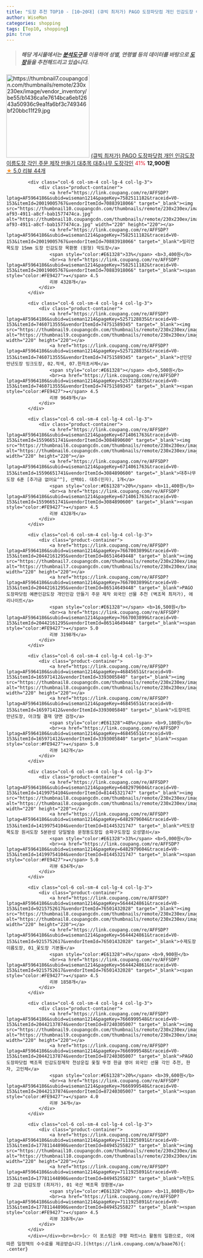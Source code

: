 ```yaml
---
title: "도장 추천 TOP10 - [10~20대] (큐빅 최저가) PAGO 도장파닷컴 개인 인감도장 이름도장 각인 주문 제작 만들기 대추목 대추나무 도장각인"
author: WiseMan
categories: shopping
tags: [Top10, shopping]
pin: true
---
```


> ##### 해당 게시물에서는 [**분석도구**](https://itemscout.io/)를 이용하여 **성별**, **연령별** 등의 데이터를 바탕으로 [**도장**](https://link.coupang.com/a/baae76)들을 추천해드리고 있습니다.
<div class="container"><div class="row">
            <div class="col-6 col-sm-4 col-lg-4 col-lg-3">
                <div class="product-container">
                    <a href="https://link.coupang.com/re/AFFSDP?lptag=AF5964186&subid=wiseman1214&pageKey=7710629702&traceid=V0-153&itemId=20668166545&vendorItemId=86330267027" target="_blank"><img src="https://thumbnail7.coupangcdn.com/thumbnails/remote/230x230ex/image/vendor_inventory/be55/b1436ca1e7614bca6eb12643a50936c9ea1fa6bf3c749346bf20bbc11f29.jpg" alt="https://thumbnail7.coupangcdn.com/thumbnails/remote/230x230ex/image/vendor_inventory/be55/b1436ca1e7614bca6eb12643a50936c9ea1fa6bf3c749346bf20bbc11f29.jpg" width="220" height="220"></a>
                    <a href="https://link.coupang.com/re/AFFSDP?lptag=AF5964186&subid=wiseman1214&pageKey=7710629702&traceid=V0-153&itemId=20668166545&vendorItemId=86330267027" target="_blank">(큐빅 최저가) PAGO 도장파닷컴 개인 인감도장 이름도장 각인 주문 제작 만들기 대추목 대추나무 도장각인</a>
                    <span style="color:#E61328">41%</span> <b>12,900원</b>
                    <br><a href="https://link.coupang.com/re/AFFSDP?lptag=AF5964186&subid=wiseman1214&pageKey=7710629702&traceid=V0-153&itemId=20668166545&vendorItemId=86330267027" target="_blank"><span style="color:#FE9427">★</span> 5.0
                    리뷰 44개</a>
                </div>
            </div>
            
            <div class="col-6 col-sm-4 col-lg-4 col-lg-3">
                <div class="product-container">
                    <a href="https://link.coupang.com/re/AFFSDP?lptag=AF5964186&subid=wiseman1214&pageKey=7582511182&traceid=V0-153&itemId=20019005767&vendorItemId=70883918066" target="_blank"><img src="https://thumbnail10.coupangcdn.com/thumbnails/remote/230x230ex/image/vendor_inventory/images/2018/05/23/22/4/c8439023-af93-4911-a8cf-bab1577474ca.jpg" alt="https://thumbnail10.coupangcdn.com/thumbnails/remote/230x230ex/image/vendor_inventory/images/2018/05/23/22/4/c8439023-af93-4911-a8cf-bab1577474ca.jpg" width="220" height="220"></a>
                    <a href="https://link.coupang.com/re/AFFSDP?lptag=AF5964186&subid=wiseman1214&pageKey=7582511182&traceid=V0-153&itemId=20019005767&vendorItemId=70883918066" target="_blank">밀리언 목도장 15mm 도장 인감도장 목환봉 (원형) 막도장</a>
                    <span style="color:#E61328">33%</span> <b>3,400원</b>
                    <br><a href="https://link.coupang.com/re/AFFSDP?lptag=AF5964186&subid=wiseman1214&pageKey=7582511182&traceid=V0-153&itemId=20019005767&vendorItemId=70883918066" target="_blank"><span style="color:#FE9427">★</span> 4.5
                    리뷰 4328개</a>
                </div>
            </div>
            
            <div class="col-6 col-sm-4 col-lg-4 col-lg-3">
                <div class="product-container">
                    <a href="https://link.coupang.com/re/AFFSDP?lptag=AF5964186&subid=wiseman1214&pageKey=5257128835&traceid=V0-153&itemId=7460713555&vendorItemId=74751589345" target="_blank"><img src="https://thumbnail9.coupangcdn.com/thumbnails/remote/230x230ex/image/vendor_inventory/6512/256ee9c14655a878fc31570bf41349e18792b87b2b7bede8a11a332206b6.png" alt="https://thumbnail9.coupangcdn.com/thumbnails/remote/230x230ex/image/vendor_inventory/6512/256ee9c14655a878fc31570bf41349e18792b87b2b7bede8a11a332206b6.png" width="220" height="220"></a>
                    <a href="https://link.coupang.com/re/AFFSDP?lptag=AF5964186&subid=wiseman1214&pageKey=5257128835&traceid=V0-153&itemId=7460713555&vendorItemId=74751589345" target="_blank">선인당 만년도장 잉크도장, 02.적색, 07.한자초서체</a>
                    <span style="color:#E61328"></span> <b>5,500원</b>
                    <br><a href="https://link.coupang.com/re/AFFSDP?lptag=AF5964186&subid=wiseman1214&pageKey=5257128835&traceid=V0-153&itemId=7460713555&vendorItemId=74751589345" target="_blank"><span style="color:#FE9427">★</span> 4.5
                    리뷰 9649개</a>
                </div>
            </div>
            
            <div class="col-6 col-sm-4 col-lg-4 col-lg-3">
                <div class="product-container">
                    <a href="https://link.coupang.com/re/AFFSDP?lptag=AF5964186&subid=wiseman1214&pageKey=6714061763&traceid=V0-153&itemId=15596651741&vendorItemId=3084890600" target="_blank"><img src="https://thumbnail6.coupangcdn.com/thumbnails/remote/230x230ex/image/vendor_inventory/ea0b/2f3c98eb7e683ca478219e715b3c55e165acfb674d53f88197067db4f5bd.jpg" alt="https://thumbnail6.coupangcdn.com/thumbnails/remote/230x230ex/image/vendor_inventory/ea0b/2f3c98eb7e683ca478219e715b3c55e165acfb674d53f88197067db4f5bd.jpg" width="220" height="220"></a>
                    <a href="https://link.coupang.com/re/AFFSDP?lptag=AF5964186&subid=wiseman1214&pageKey=6714061763&traceid=V0-153&itemId=15596651741&vendorItemId=3084890600" target="_blank">대추나무도장 6푼 [추가금 없어요^^], 선택01. 대추(민자), 1개</a>
                    <span style="color:#E61328">20%</span> <b>11,400원</b>
                    <br><a href="https://link.coupang.com/re/AFFSDP?lptag=AF5964186&subid=wiseman1214&pageKey=6714061763&traceid=V0-153&itemId=15596651741&vendorItemId=3084890600" target="_blank"><span style="color:#FE9427">★</span> 4.5
                    리뷰 4328개</a>
                </div>
            </div>
            
            <div class="col-6 col-sm-4 col-lg-4 col-lg-3">
                <div class="product-container">
                    <a href="https://link.coupang.com/re/AFFSDP?lptag=AF5964186&subid=wiseman1214&pageKey=7667003899&traceid=V0-153&itemId=20442161295&vendorItemId=86514649448" target="_blank"><img src="https://thumbnail7.coupangcdn.com/thumbnails/remote/230x230ex/image/vendor_inventory/9c76/ab4c10d2fc9d4ea91a87caa0b9b86eb51d35cc00d8eb233418c47354c258.jpg" alt="https://thumbnail7.coupangcdn.com/thumbnails/remote/230x230ex/image/vendor_inventory/9c76/ab4c10d2fc9d4ea91a87caa0b9b86eb51d35cc00d8eb233418c47354c258.jpg" width="220" height="220"></a>
                    <a href="https://link.coupang.com/re/AFFSDP?lptag=AF5964186&subid=wiseman1214&pageKey=7667003899&traceid=V0-153&itemId=20442161295&vendorItemId=86514649448" target="_blank">PAGO 도장파닷컴 예쁜인감도장 개인인감 만들기 주문 제작 외국인 선물 추천 (벽조목 최저가), 에리나이트</a>
                    <span style="color:#E61328"></span> <b>16,500원</b>
                    <br><a href="https://link.coupang.com/re/AFFSDP?lptag=AF5964186&subid=wiseman1214&pageKey=7667003899&traceid=V0-153&itemId=20442161295&vendorItemId=86514649448" target="_blank"><span style="color:#FE9427">★</span> 5.0
                    리뷰 3198개</a>
                </div>
            </div>
            
            <div class="col-6 col-sm-4 col-lg-4 col-lg-3">
                <div class="product-container">
                    <a href="https://link.coupang.com/re/AFFSDP?lptag=AF5964186&subid=wiseman1214&pageKey=46845651&traceid=V0-153&itemId=165971412&vendorItemId=3393005840" target="_blank"><img src="https://thumbnail8.coupangcdn.com/thumbnails/remote/230x230ex/image/vendor_inventory/c756/46cf8d96f545aefeb3d7ac0dc7f69a522ead7e494b0c1e024a6d4c33e826.jpg" alt="https://thumbnail8.coupangcdn.com/thumbnails/remote/230x230ex/image/vendor_inventory/c756/46cf8d96f545aefeb3d7ac0dc7f69a522ead7e494b0c1e024a6d4c33e826.jpg" width="220" height="220"></a>
                    <a href="https://link.coupang.com/re/AFFSDP?lptag=AF5964186&subid=wiseman1214&pageKey=46845651&traceid=V0-153&itemId=165971412&vendorItemId=3393005840" target="_blank">도장마트 만년도장, 아크릴 결재 양면 검정</a>
                    <span style="color:#E61328">48%</span> <b>9,180원</b>
                    <br><a href="https://link.coupang.com/re/AFFSDP?lptag=AF5964186&subid=wiseman1214&pageKey=46845651&traceid=V0-153&itemId=165971412&vendorItemId=3393005840" target="_blank"><span style="color:#FE9427">★</span> 5.0
                    리뷰 142개</a>
                </div>
            </div>
            
            <div class="col-6 col-sm-4 col-lg-4 col-lg-3">
                <div class="product-container">
                    <a href="https://link.coupang.com/re/AFFSDP?lptag=AF5964186&subid=wiseman1214&pageKey=6482979604&traceid=V0-153&itemId=14199754104&vendorItemId=81445321747" target="_blank"><img src="https://thumbnail8.coupangcdn.com/thumbnails/remote/230x230ex/image/vendor_inventory/3807/7a698e082d6ae58e7b159acebfaaa3aa07cbe5a8c5e61cf144d3e9788981.jpg" alt="https://thumbnail8.coupangcdn.com/thumbnails/remote/230x230ex/image/vendor_inventory/3807/7a698e082d6ae58e7b159acebfaaa3aa07cbe5a8c5e61cf144d3e9788981.jpg" width="220" height="220"></a>
                    <a href="https://link.coupang.com/re/AFFSDP?lptag=AF5964186&subid=wiseman1214&pageKey=6482979604&traceid=V0-153&itemId=14199754104&vendorItemId=81445321747" target="_blank">막도장 목도장 원서도장 5분완성 당일발송 문정동도장집 송파구도장집 오성열쇠</a>
                    <span style="color:#E61328">33%</span> <b>5,000원</b>
                    <br><a href="https://link.coupang.com/re/AFFSDP?lptag=AF5964186&subid=wiseman1214&pageKey=6482979604&traceid=V0-153&itemId=14199754104&vendorItemId=81445321747" target="_blank"><span style="color:#FE9427">★</span> 5.0
                    리뷰 634개</a>
                </div>
            </div>
            
            <div class="col-6 col-sm-4 col-lg-4 col-lg-3">
                <div class="product-container">
                    <a href="https://link.coupang.com/re/AFFSDP?lptag=AF5964186&subid=wiseman1214&pageKey=5644424861&traceid=V0-153&itemId=9215752617&vendorItemId=76501432028" target="_blank"><img src="https://thumbnail8.coupangcdn.com/thumbnails/remote/230x230ex/image/vendor_inventory/bd67/c5b2346ec257b7b12e0a881a66309705cf2fe11f1f90c215ed14a0ae99d0.jpg" alt="https://thumbnail8.coupangcdn.com/thumbnails/remote/230x230ex/image/vendor_inventory/bd67/c5b2346ec257b7b12e0a881a66309705cf2fe11f1f90c215ed14a0ae99d0.jpg" width="220" height="220"></a>
                    <a href="https://link.coupang.com/re/AFFSDP?lptag=AF5964186&subid=wiseman1214&pageKey=5644424861&traceid=V0-153&itemId=9215752617&vendorItemId=76501432028" target="_blank">수제도장 이름도장, 01_꽃도장 기본돌</a>
                    <span style="color:#E61328">4%</span> <b>9,900원</b>
                    <br><a href="https://link.coupang.com/re/AFFSDP?lptag=AF5964186&subid=wiseman1214&pageKey=5644424861&traceid=V0-153&itemId=9215752617&vendorItemId=76501432028" target="_blank"><span style="color:#FE9427">★</span> 4.5
                    리뷰 1858개</a>
                </div>
            </div>
            
            <div class="col-6 col-sm-4 col-lg-4 col-lg-3">
                <div class="product-container">
                    <a href="https://link.coupang.com/re/AFFSDP?lptag=AF5964186&subid=wiseman1214&pageKey=7666999548&traceid=V0-153&itemId=20442137874&vendorItemId=87240305007" target="_blank"><img src="https://thumbnail9.coupangcdn.com/thumbnails/remote/230x230ex/image/vendor_inventory/cf7f/f3c7088ad6ed2bb23103c16d2b596003c64c8419e1bc1e1cb4b337c44a34.jpg" alt="https://thumbnail9.coupangcdn.com/thumbnails/remote/230x230ex/image/vendor_inventory/cf7f/f3c7088ad6ed2bb23103c16d2b596003c64c8419e1bc1e1cb4b337c44a34.jpg" width="220" height="220"></a>
                    <a href="https://link.coupang.com/re/AFFSDP?lptag=AF5964186&subid=wiseman1214&pageKey=7666999548&traceid=V0-153&itemId=20442137874&vendorItemId=87240305007" target="_blank">PAGO 도장파닷컴 벽조목 인감도장제작 천상운집 옻칠 뚜껑 한글 영어 외국인 선물 각인 추천, 한자, 고인체</a>
                    <span style="color:#E61328">20%</span> <b>39,600원</b>
                    <br><a href="https://link.coupang.com/re/AFFSDP?lptag=AF5964186&subid=wiseman1214&pageKey=7666999548&traceid=V0-153&itemId=20442137874&vendorItemId=87240305007" target="_blank"><span style="color:#FE9427">★</span> 4.0
                    리뷰 34개</a>
                </div>
            </div>
            
            <div class="col-6 col-sm-4 col-lg-4 col-lg-3">
                <div class="product-container">
                    <a href="https://link.coupang.com/re/AFFSDP?lptag=AF5964186&subid=wiseman1214&pageKey=7111925891&traceid=V0-153&itemId=17781144890&vendorItemId=84945255827" target="_blank"><img src="https://thumbnail10.coupangcdn.com/thumbnails/remote/230x230ex/image/vendor_inventory/0b8e/a592b5b7f7f80d2ea33d00ac0e93d5d4a82c4cb19a17cf27164407bf978c.jpg" alt="https://thumbnail10.coupangcdn.com/thumbnails/remote/230x230ex/image/vendor_inventory/0b8e/a592b5b7f7f80d2ea33d00ac0e93d5d4a82c4cb19a17cf27164407bf978c.jpg" width="220" height="220"></a>
                    <a href="https://link.coupang.com/re/AFFSDP?lptag=AF5964186&subid=wiseman1214&pageKey=7111925891&traceid=V0-153&itemId=17781144890&vendorItemId=84945255827" target="_blank">착한도장 고급 인감도장 (최저가), 01 국산 벽조목 장환봉</a>
                    <span style="color:#E61328">20%</span> <b>11,800원</b>
                    <br><a href="https://link.coupang.com/re/AFFSDP?lptag=AF5964186&subid=wiseman1214&pageKey=7111925891&traceid=V0-153&itemId=17781144890&vendorItemId=84945255827" target="_blank"><span style="color:#FE9427">★</span> 4.5
                    리뷰 328개</a>
                </div>
            </div>
            </div></div><br><br>[👉 이 포스팅은 쿠팡 파트너스 활동의 일환으로, 이에 따른 일정액의 수수료를 제공받습니다.](https://link.coupang.com/a/baae76){: .center}